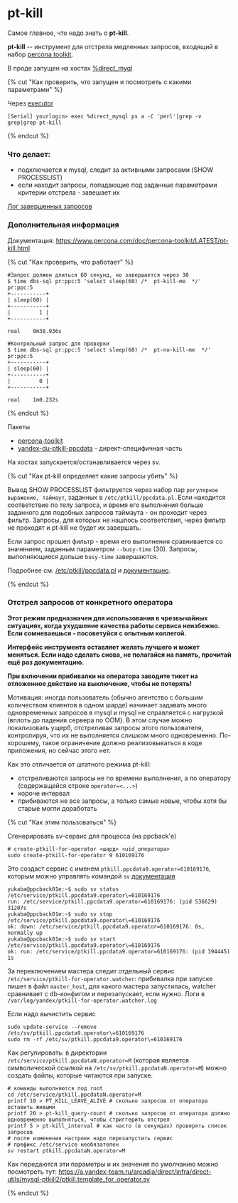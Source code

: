 # pt-kill

Самое главное, что надо знать о **pt-kill**.

**pt-kill** -- инструмент для отстрела медленных запросов, входящий в набор [percona toolkit](https://www.percona.com/doc/percona-toolkit/LATEST/pt-kill.html).

В проде запущен на хостах [%direct_myql](https://c.yandex-team.ru/groups/direct_mysql)

{% cut "Как проверить, что запущен и посмотреть с какими параметрами" %}

Через [executor](./executer)
```
[Serial] yourlogin> exec %direct_mysql ps a -C 'perl'|grep -v grep|grep pt-kill
```

{% endcut %}

### Что делает:

- подключается к mysql, следит за активными запросами (SHOW PROCESSLIST)
- если находит запросы, попадающие под заданные параметрами критерии отстрела - завешает их

[Лог завершенных запросов](https://direct.yandex.ru/logviewer#~(logType~'mysql_ptkill~form~(fields~(~'log_time~'hostname~'query_id~'request_time~'query~'meta~'instance)~conditions~()~limit~100~offset~0~reverseOrder~false~showTraceIdRelated~false))$)

### Дополнительная информация

Документация: <https://www.percona.com/doc/percona-toolkit/LATEST/pt-kill.html>

{% cut "Как проверить, что работает" %}

```
#Запрос должен длиться 60 секунд, но завершается через 30
$ time dbs-sql pr:ppc:5 'select sleep(60) /*  pt-kill-me  */'
pr:ppc:5
+-----------+
| sleep(60) |
+-----------+
|         1 |
+-----------+

real    0m38.936s

#Контрольный запрос для проверки
$ time dbs-sql pr:ppc:5 'select sleep(60) /*  pt-no-kill-me  */'
pr:ppc:5
+-----------+
| sleep(60) |
+-----------+
|         0 |
+-----------+

real    1m0.232s
```

{% endcut %}

Пакеты
- [percona-toolkit](https://www.percona.com/doc/percona-toolkit/LATEST/installation.html)
- [yandex-du-ptkill-ppcdata](https://a.yandex-team.ru/arc/trunk/arcadia/direct/infra/direct-utils/yandex-du-ptkill-ppcdata) - директ-специфичная часть

На хостах запускается/останавливается через sv.

{% cut "Как pt-kill определяет какие запросы убить" %}

Вывод SHOW PROCESSLIST фильтруется через набор пар ```регулярное выражение, таймаут```, заданных в ```/etc/ptkill/ppcdata.pl```.
Если находится соответствие по телу запроса, и время его выполнения больше заданного для подобных запросов таймаута - он проходит через фильтр.
Запросы, для которых не нашлось соответствия, через фильтр не проходят и pt-kill не будет их завершать.

Если запрос прошел фильтр - время его выполнения сравнивается со значением, заданным параметром ```--busy-time``` (30).
Запросы, выполняющиеся дольше ```busy-time``` завершаются.

Подробнее см. [/etc/ptkill/ppcdata.pl](https://a.yandex-team.ru/arc/trunk/arcadia/direct/infra/direct-utils/yandex-du-ptkill-ppcdata/etc/ptkill/ppcdata.pl) и [документацию](https://www.percona.com/doc/percona-toolkit/LATEST/pt-kill.html).

{% endcut %}

### Отстрел запросов от конкретного оператора

**Этот режим предназначен для использования в чрезвычайных ситуациях, когда ухудшение качества работы сервиса неизбежно. Если сомневаешься - посоветуйся с опытным коллегой.**

**Интерфейс инструмента оставляет желать лучшего и может меняться. Если надо сделать снова, не полагайся на память, прочитай ещё раз документацию.**

**При включении прибивалки на оператора заводите тикет на отложенное действие на выключение, чтобы не потерять!**

Мотивация: иногда пользователь (обычно агентство с большим количеством клиентов в одном шарде) начинает задавать много одновременных запросов в mysql и mysql не справляется с нагрузкой (вплоть до падения сервера по OOM). В этом случае можно локализовать ущерб, отстреливая запросы этого пользователя, контролируя, что их не выполняется слишком много одновременно. По-хорошему, такое ограничение должно реализовываться в коде приложения, но сейчас этого нет.

Как это отличается от штатного режима pt-kill:
- отстреливаются запросы не по времени выполнения, а по оператору (содержащейся строке `operator=<...>`)
- короче интервал
- прибиваются не все запросы, а только самые новые, чтобы хотя бы старые могли доработать

{% cut "Как этим пользоваться" %}

Сгенерировать sv-сервис для процесса (на ppcback'е)
```
# create-ptkill-for-operator <шард> <uid_оператора>
sudo create-ptkill-for-operator 9 610169176
```
Это создаст сервис с именем `ptkill.ppcdata9.operator=610169176`, которым можно управлять командой `sv` [документация](http://smarden.org/runit/sv.8.html)
```
yukaba@ppcback01e:~$ sudo sv status /etc/service/ptkill.ppcdata9.operator\=610169176
run: /etc/service/ptkill.ppcdata9.operator=610169176: (pid 536629) 31207s
yukaba@ppcback01e:~$ sudo sv stop /etc/service/ptkill.ppcdata9.operator\=610169176
ok: down: /etc/service/ptkill.ppcdata9.operator=610169176: 0s, normally up
yukaba@ppcback01e:~$ sudo sv start /etc/service/ptkill.ppcdata9.operator\=610169176
ok: run: /etc/service/ptkill.ppcdata9.operator=610169176: (pid 394445) 1s
```
За переключением мастера следит отдельный сервис `/etc/service/ptkill-for-operator.watcher`: прибивалка при запуске пишет в файл `master_host`, для какого мастера запустилась, watcher сравнивает с db-конфигом и перезапускает, если нужно. Логи в `/var/log/yandex/ptkill-for-operator.watcher.log`

Если надо вычистить сервис
```
sudo update-service --remove /etc/sv/ptkill.ppcdata9.operator\=610169176
sudo rm -rf /etc/sv/ptkill.ppcdata9.operator\=610169176
```
Как регулировать: в директории `/etc/service/ptkill.ppcdataN.operator=M` (которая является символической ссылкой на `/etc/sv/ptkill.ppcdataN.operator=M`) можно создать файлы, которые читаются при запуске.
```
# команды выполняются под root
cd /etc/service/ptkill.ppcdataN.operator=M
printf 10 > PT_KILL_LEAVE_ALIVE # сколько запросов от оператора оставить живыми
printf 20 > pt-kill_query-count # сколько запросов от оператора должно одновременно выполняться, чтобы стриггерить отстрел
printf 5 > pt-kill_interval # как часто (в секундах) проверять список запросов
# после изменения настроек надо перезапустить сервис
# префикс /etc/service необязателен
sv restart ptkill.ppcdataN.operator=M
```
Как передаются эти параметры и их значения по умолчанию можно посмотреть тут: https://a.yandex-team.ru/arcadia/direct/infra/direct-utils/mysql-ptkill2/ptkill.template_for_operator.sv

{% endcut %}


